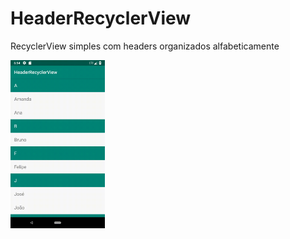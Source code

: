 # HeaderRecyclerView

RecyclerView simples com headers organizados alfabeticamente

<img src="recyclerview.gif" width="30%">
